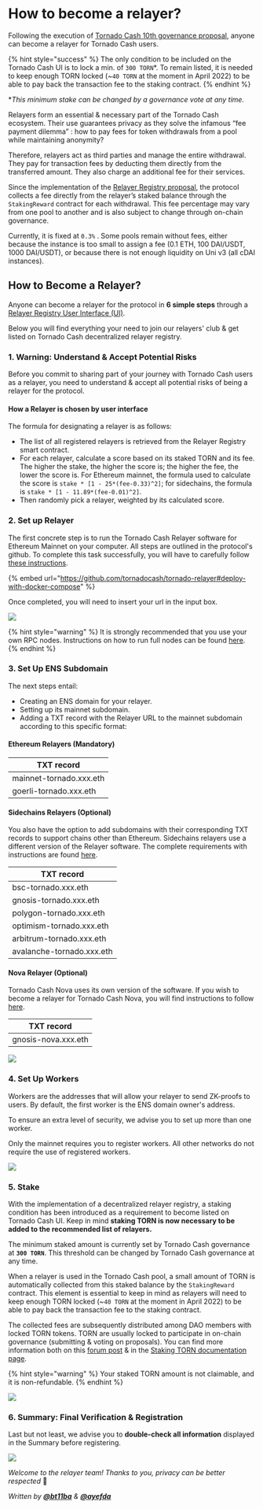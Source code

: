 # How to become a relayer?

Following the execution of [Tornado Cash 10th governance proposal](https://tornadocash.eth.link/governance/10), anyone can become a relayer for Tornado Cash users.

{% hint style="success" %}
The only condition to be included on the Tornado Cash UI is to lock a min. of `300 TORN`\*. To remain listed, it is needed to keep enough TORN locked (\~`40 TORN` at the moment in April 2022) to be able to pay back the transaction fee to the staking contract.
{% endhint %}

\*_This minimum stake can be changed by a governance vote at any time._

Relayers form an essential & necessary part of the Tornado Cash ecosystem. Their use guarantees privacy as they solve the infamous “fee payment dilemma” : how to pay fees for token withdrawals from a pool while maintaining anonymity?

Therefore, relayers act as third parties and manage the entire withdrawal. They pay for transaction fees by deducting them directly from the transferred amount. They also charge an additional fee for their services.

Since the implementation of the [Relayer Registry proposal](https://tornadocash.eth.link/governance/10), the protocol collects a fee directly from the relayer’s staked balance through the `StakingReward` contract for each withdrawal. This fee percentage may vary from one pool to another and is also subject to change through on-chain governance.

Currently, it is fixed at `0.3%` . Some pools remain without fees, either because the instance is too small to assign a fee (0.1 ETH, 100 DAI/USDT, 1000 DAI/USDT), or because there is not enough liquidity on Uni v3 (all cDAI instances).

## How to Become a Relayer?

Anyone can become a relayer for the protocol in **6 simple steps** through a [Relayer Registry User Interface (UI)](https://relayers-network.tornadocash.eth.limo).

Below you will find everything your need to join our relayers' club & get listed on Tornado Cash decentralized relayer registry.

### 1. Warning: Understand & Accept Potential Risks

Before you commit to sharing part of your journey with Tornado Cash users as a relayer, you need to understand & accept all potential risks of being a relayer for the protocol.

#### How a Relayer is chosen by user interface

The formula for designating a relayer is as follows:

* The list of all registered relayers is retrieved from the Relayer Registry smart contract.
* For each relayer, calculate a score based on its staked TORN and its fee. The higher the stake, the higher the score is; the higher the fee, the lower the score is. For Ethereum mainnet, the formula used to calculate the score is `stake * [1 - 25*(fee-0.33)^2]`; for sidechains, the formula is `stake * [1 - 11.89*(fee-0.01)^2]`.
* Then randomly pick a relayer, weighted by its calculated score.

### 2. Set up Relayer

The first concrete step is to run the Tornado Cash Relayer software for Ethereum Mainnet on your computer. All steps are outlined in the protocol's github. To complete this task successfully, you will have to carefully follow [these instructions](https://github.com/tornadocash/tornado-relayer#deploy-with-docker-compose).

{% embed url="https://github.com/tornadocash/tornado-relayer#deploy-with-docker-compose" %}

Once completed, you will need to insert your url in the input box.

![](<../.gitbook/assets/2 (1).png>)

{% hint style="warning" %}
It is strongly recommended that you use your own RPC nodes. Instructions on how to run full nodes can be found [here](https://github.com/feshchenkod/rpc-nodes).
{% endhint %}

### 3. Set Up ENS Subdomain

The next steps entail:

* Creating an ENS domain for your relayer.
* Setting up its mainnet subdomain.
* Adding a TXT record with the Relayer URL to the mainnet subdomain according to this specific format:

#### **Ethereum Relayers (Mandatory)**

| TXT record              |
| ----------------------- |
| mainnet-tornado.xxx.eth |
| goerli-tornado.xxx.eth  |

#### **Sidechains Relayers (Optional)**

You also have the option to add subdomains with their corresponding TXT records to support chains other than Ethereum. Sidechains relayers use a different version of the Relayer software. The complete requirements with instructions are found [here](https://github.com/tornadocash/tornado-relayer/blob/light/README.md).

| TXT record                |
| ------------------------- |
| bsc-tornado.xxx.eth       |
| gnosis-tornado.xxx.eth    |
| polygon-tornado.xxx.eth   |
| optimism-tornado.xxx.eth  |
| arbitrum-tornado.xxx.eth  |
| avalanche-tornado.xxx.eth |

#### **Nova Relayer (Optional)**

Tornado Cash Nova uses its own version of the software. If you wish to become a relayer for Tornado Cash Nova, you will find instructions to follow [here](https://github.com/tornadocash/tornado-pool-relayer#deploy-with-docker-compose).

| TXT record          |
| ------------------- |
| gnosis-nova.xxx.eth |

![](../.gitbook/assets/3.png)

### **4. Set Up Workers**

Workers are the addresses that will allow your relayer to send ZK-proofs to users. By default, the first worker is the ENS domain owner's address.

To ensure an extra level of security, we advise you to set up more than one worker.

Only the mainnet requires you to register workers. All other networks do not require the use of registered workers.

![](../.gitbook/assets/4.png)

### 5. Stake

With the implementation of a decentralized relayer registry, a staking condition has been introduced as a requirement to become listed on Tornado Cash UI. Keep in mind **staking TORN is now necessary to be added to the recommended list of relayers.**

The minimum staked amount is currently set by Tornado Cash governance at **`300 TORN`**. This threshold can be changed by Tornado Cash governance at any time.

When a relayer is used in the Tornado Cash pool, a small amount of TORN is automatically collected from this staked balance by the `StakingReward` contract. This element is essential to keep in mind as relayers will need to keep enough TORN locked (\~`40 TORN` at the moment in April 2022) to be able to pay back the transaction fee to the staking contract.

The collected fees are subsequently distributed among DAO members with locked TORN tokens. TORN are usually locked to participate in on-chain governance (submitting & voting on proposals). You can find more information both on this [forum post](https://torn.community/t/proposal-relayer-registry-setting-parameters-after-audit/2134) & in the [Staking TORN documentation page](staking/).

{% hint style="warning" %}
Your staked TORN amount is not claimable, and it is non-refundable.
{% endhint %}

![](../.gitbook/assets/5.png)

### 6. Summary: Final Verification & Registration

Last but not least, we advise you to **double-check all information** displayed in the Summary before registering.

![](../.gitbook/assets/6.png)

_Welcome to the relayer team! Thanks to you, privacy can be better respected_ 💚

_Written by_ [_**@bt11ba**_](https://torn.community/u/bt11ba/) _&_ [_**@ayefda**_](https://torn.community/u/ayefda)
